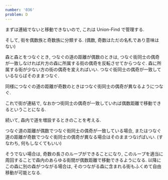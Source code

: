 ```yaml
---
number: '036'
problem: D
---
```

まずは連結でないと移動できないので, これは Union-Find で管理する.

そして, 街を偶数族と奇数族に分類する. (偶数, 奇数はただの名札であり意味はない)

森と森とをつなぐとき, つなぐの道の距離が偶数のときは, つなぐ街同士の偶奇が一致しなければ片方の森に所属する街の偶奇を反転させてからつなぐ. 森に所属する街が少ない方の街の偶奇を変えればいい. つなぐ街同士の偶奇が一致しているならばそのままつなぐ.

同様につなぐの道の距離が奇数のときはつなぐ街同士の偶奇が異なるようにつなぐ.

これで街が連結で, なおかつ街同士の偶奇が一致していれば偶数距離で移動できるということになる.

続いて, 森内で道を増設するときのことを考える.

つなぐ道の距離が偶数でつなぐ街同士の偶奇が一致している場合, またはつなぐ道の距離が奇数でつなぐ街同士の偶奇が異なる場合はそのままつなげばいい. (すなわち, 何もしなくてもいい)

そうでない場合は, 奇数の長さのループができることになり, このループを適当に周回することで森内のあらゆる街間が偶数距離で移動できるようになる. 以降にこの森に別の森がつながる場合は, そのつながる森に含まれる街もふくめて自由移動が可能となる.
